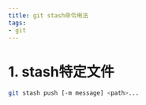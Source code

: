 ```yaml
---
title: git stash命令用法
tags:
- git
---
```


# 1. stash特定文件

```bash
git stash push [-m message] <path>...
```